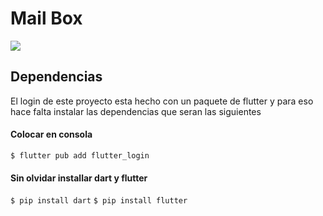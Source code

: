 # Mail Box

![](https://cdn.icon-icons.com/icons2/1154/PNG/512/1486564396-mail_81524.png)

## Dependencias
El login de este proyecto esta hecho con un paquete de flutter y para eso hace falta instalar las dependencias que seran las siguientes

#### Colocar en consola

`$ flutter pub add flutter_login`

#### Sin olvidar installar dart y flutter

`$ pip install dart`
`$ pip install flutter`
